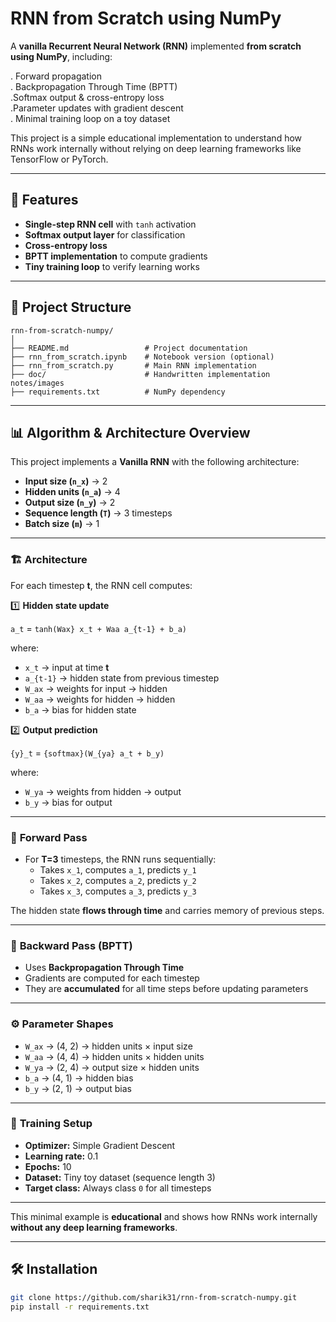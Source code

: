 # RNN from Scratch using NumPy

A **vanilla Recurrent Neural Network (RNN)** implemented **from scratch using NumPy**, including:  

. Forward propagation  
. Backpropagation Through Time (BPTT)  
.Softmax output & cross-entropy loss  
.Parameter updates with gradient descent  
. Minimal training loop on a toy dataset  

This project is a simple educational implementation to understand how RNNs work internally without relying on deep learning frameworks like TensorFlow or PyTorch.  

---

## 🚀 Features  

- **Single-step RNN cell** with `tanh` activation  
- **Softmax output layer** for classification  
- **Cross-entropy loss**  
- **BPTT implementation** to compute gradients  
- **Tiny training loop** to verify learning works  

---

## 📂 Project Structure 
```text
rnn-from-scratch-numpy/
│
├── README.md                 # Project documentation
├── rnn_from_scratch.ipynb    # Notebook version (optional)
├── rnn_from_scratch.py       # Main RNN implementation
├── doc/                      # Handwritten implementation notes/images
├── requirements.txt          # NumPy dependency

```




---

## 📊 Algorithm & Architecture Overview  

This project implements a **Vanilla RNN** with the following architecture:  

- **Input size (`n_x`)** → 2  
- **Hidden units (`n_a`)** → 4  
- **Output size (`n_y`)** → 2  
- **Sequence length (`T`)** → 3 timesteps  
- **Batch size (`m`)** → 1  

---

### 🏗 **Architecture**

For each timestep **t**, the RNN cell computes:  

1️⃣ **Hidden state update**  

`a_t` = `tanh(Wax} x_t + Waa a_{t-1} + b_a)`


where:  
- `x_t` → input at time **t**  
- `a_{t-1}` → hidden state from previous timestep  
- `W_ax` → weights for input → hidden  
- `W_aa` → weights for hidden → hidden  
- `b_a` → bias for hidden state  

2️⃣ **Output prediction**  

`{y}_t` = `{softmax}(W_{ya} a_t + b_y)`


where:  
- `W_ya` → weights from hidden → output  
- `b_y` → bias for output  

---

### 🔄 **Forward Pass**  

- For **T=3** timesteps, the RNN runs sequentially:  
  - Takes `x_1`, computes `a_1`, predicts `y_1`  
  - Takes `x_2`, computes `a_2`, predicts `y_2`  
  - Takes `x_3`, computes `a_3`, predicts `y_3`  

The hidden state **flows through time** and carries memory of previous steps.

---

### 🔁 **Backward Pass (BPTT)**  

- Uses **Backpropagation Through Time**  
- Gradients are computed for each timestep  
- They are **accumulated** for all time steps before updating parameters  

---

### ⚙️ **Parameter Shapes**

- `W_ax` → (4, 2)   → hidden units × input size  
- `W_aa` → (4, 4)   → hidden units × hidden units  
- `W_ya` → (2, 4)   → output size × hidden units  
- `b_a`  → (4, 1)   → hidden bias  
- `b_y`  → (2, 1)   → output bias  

---

### 🧠 **Training Setup**

- **Optimizer:** Simple Gradient Descent  
- **Learning rate:** 0.1  
- **Epochs:** 10  
- **Dataset:** Tiny toy dataset (sequence length 3)  
- **Target class:** Always class `0` for all timesteps  

---

This minimal example is **educational** and shows how RNNs work internally **without any deep learning frameworks**.

---

## 🛠 Installation  

```bash
git clone https://github.com/sharik31/rnn-from-scratch-numpy.git
pip install -r requirements.txt



